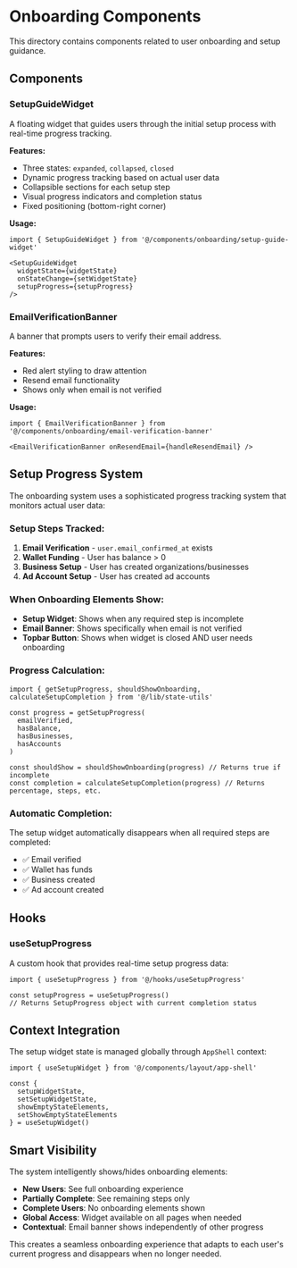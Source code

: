 # Onboarding Components

This directory contains components related to user onboarding and setup guidance.

## Components

### SetupGuideWidget

A floating widget that guides users through the initial setup process with real-time progress tracking.

**Features:**
- Three states: `expanded`, `collapsed`, `closed`
- Dynamic progress tracking based on actual user data
- Collapsible sections for each setup step
- Visual progress indicators and completion status
- Fixed positioning (bottom-right corner)

**Usage:**
```tsx
import { SetupGuideWidget } from '@/components/onboarding/setup-guide-widget'

<SetupGuideWidget 
  widgetState={widgetState} 
  onStateChange={setWidgetState}
  setupProgress={setupProgress}
/>
```

### EmailVerificationBanner

A banner that prompts users to verify their email address.

**Features:**
- Red alert styling to draw attention
- Resend email functionality
- Shows only when email is not verified

**Usage:**
```tsx
import { EmailVerificationBanner } from '@/components/onboarding/email-verification-banner'

<EmailVerificationBanner onResendEmail={handleResendEmail} />
```

## Setup Progress System

The onboarding system uses a sophisticated progress tracking system that monitors actual user data:

### Setup Steps Tracked:
1. **Email Verification** - `user.email_confirmed_at` exists
2. **Wallet Funding** - User has balance > 0
3. **Business Setup** - User has created organizations/businesses
4. **Ad Account Setup** - User has created ad accounts

### When Onboarding Elements Show:
- **Setup Widget**: Shows when any required step is incomplete
- **Email Banner**: Shows specifically when email is not verified
- **Topbar Button**: Shows when widget is closed AND user needs onboarding

### Progress Calculation:
```tsx
import { getSetupProgress, shouldShowOnboarding, calculateSetupCompletion } from '@/lib/state-utils'

const progress = getSetupProgress(
  emailVerified,
  hasBalance,
  hasBusinesses,
  hasAccounts
)

const shouldShow = shouldShowOnboarding(progress) // Returns true if incomplete
const completion = calculateSetupCompletion(progress) // Returns percentage, steps, etc.
```

### Automatic Completion:
The setup widget automatically disappears when all required steps are completed:
- ✅ Email verified
- ✅ Wallet has funds
- ✅ Business created
- ✅ Ad account created

## Hooks

### useSetupProgress

A custom hook that provides real-time setup progress data:

```tsx
import { useSetupProgress } from '@/hooks/useSetupProgress'

const setupProgress = useSetupProgress()
// Returns SetupProgress object with current completion status
```

## Context Integration

The setup widget state is managed globally through `AppShell` context:

```tsx
import { useSetupWidget } from '@/components/layout/app-shell'

const { 
  setupWidgetState, 
  setSetupWidgetState,
  showEmptyStateElements,
  setShowEmptyStateElements 
} = useSetupWidget()
```

## Smart Visibility

The system intelligently shows/hides onboarding elements:

- **New Users**: See full onboarding experience
- **Partially Complete**: See remaining steps only
- **Complete Users**: No onboarding elements shown
- **Global Access**: Widget available on all pages when needed
- **Contextual**: Email banner shows independently of other progress

This creates a seamless onboarding experience that adapts to each user's current progress and disappears when no longer needed. 